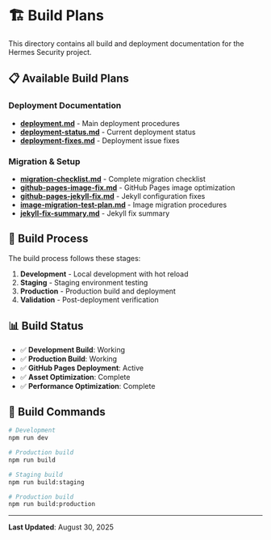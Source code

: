 # 🏗️ Build Plans

This directory contains all build and deployment documentation for the Hermes Security project.

## 📋 Available Build Plans

### Deployment Documentation
- **[deployment.md](./deployment.md)** - Main deployment procedures
- **[deployment-status.md](./deployment-status.md)** - Current deployment status
- **[deployment-fixes.md](./deployment-fixes.md)** - Deployment issue fixes

### Migration & Setup
- **[migration-checklist.md](./migration-checklist.md)** - Complete migration checklist
- **[github-pages-image-fix.md](./github-pages-image-fix.md)** - GitHub Pages image optimization
- **[github-pages-jekyll-fix.md](./github-pages-jekyll-fix.md)** - Jekyll configuration fixes
- **[image-migration-test-plan.md](./image-migration-test-plan.md)** - Image migration procedures
- **[jekyll-fix-summary.md](./jekyll-fix-summary.md)** - Jekyll fix summary

## 🚀 Build Process

The build process follows these stages:
1. **Development** - Local development with hot reload
2. **Staging** - Staging environment testing
3. **Production** - Production build and deployment
4. **Validation** - Post-deployment verification

## 📊 Build Status

- ✅ **Development Build**: Working
- ✅ **Production Build**: Working
- ✅ **GitHub Pages Deployment**: Active
- ✅ **Asset Optimization**: Complete
- ✅ **Performance Optimization**: Complete

## 🔧 Build Commands

```bash
# Development
npm run dev

# Production build
npm run build

# Staging build
npm run build:staging

# Production build
npm run build:production
```

---

**Last Updated**: August 30, 2025
